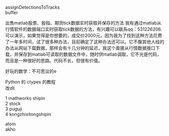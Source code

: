 ﻿
assignDetectionsToTracks   
buffer

出售matlab股票、股指、期货tick数据实时获取并保存的方法 
我有通过matlab从行情软件的数据端口实时获取tick数据的方法，有兴趣可以联系qq：531226206.可以演示，如果觉得是你想要的，成交价2000元，因为我为了找到这种方法花费了一年多时间，试了很多种办法，目前确定了这种办法还可以。它不像其他人给的办法从网站下载数据，那样会有十几分钟的延迟，我这个直接从行情数据接口下载，并保存到matlab可读取的数据文件中，随时供matlab调取，它不光是代码，而且是一种很好的思路。代码不长，但很有价值。


好玩的数学：不可思议的e


Python 的 ctypes 的教程   
改dll


   1  mathworks shipin  
   2  stock   
   3  puguji  
   4  kongzhixitongshipin  


atom   
akho

